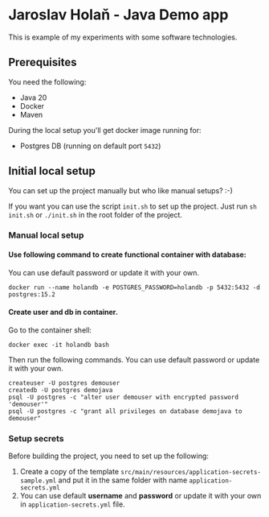 # Jaroslav Holaň - Java Demo app

This is example of my experiments with some software technologies.

## Prerequisites

You need the following:
- Java 20
- Docker
- Maven

During the local setup you'll get docker image running for:
- Postgres DB (running on default port `5432`)

## Initial local setup
You can set up the project manually but who like manual setups? :-) 

If you want you can use the script `init.sh` to set up the project. Just run `sh init.sh` or `./init.sh` in the root folder of the project.


### Manual local setup
#### Use following command to create functional container with database:

You can use default password or update it with your own.
```
docker run --name holandb -e POSTGRES_PASSWORD=holandb -p 5432:5432 -d postgres:15.2
```

#### Create user and db in container. 

Go to the container shell:
```
docker exec -it holandb bash
```
Then run the following commands. You can use default password or update it with your own.
```
createuser -U postgres demouser
createdb -U postgres demojava
psql -U postgres -c "alter user demouser with encrypted password 'demouser'"
psql -U postgres -c "grant all privileges on database demojava to demouser"
```

### Setup secrets

Before building the project, you need to set up the following:
1) Create a copy of the template `src/main/resources/application-secrets-sample.yml` and put it in the same folder with name `application-secrets.yml`
2) You can use default **username** and **password** or update it with your own in `application-secrets.yml` file.